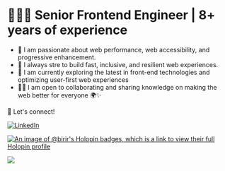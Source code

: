 # 👩🏾‍💻 Senior Frontend Engineer | 8+ years of experience

- 🔧 I am passionate about web performance, web accessibility, and progressive enhancement.
- 🚀 I always stre to build fast, inclusive, and resilient web experiences.
- 🌱 I am currently exploring the latest in front-end technologies and optimizing user-first web experiences
- 🤝🏾 I am open to collaborating and sharing knowledge on making the web better for everyone 🌍✨
 

💬 Let's connect!

<a href="https://www.linkedin.com/in/puritybirir" target="_blank"><img alt="LinkedIn" src="https://img.shields.io/badge/linkedin-%230077B5.svg?&style=for-the-badge&logo=linkedin&logoColor=white" /></a>
 
[![An image of @birir's Holopin badges, which is a link to view their full Holopin profile](https://holopin.me/birir)](https://holopin.io/@birir)


![](https://komarev.com/ghpvc/?username=puritybirir&label=PROFILE+VIEWS)
